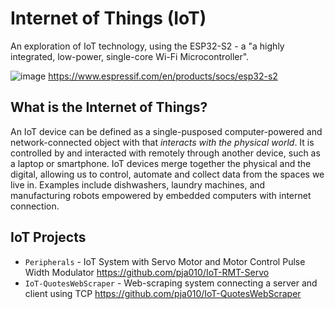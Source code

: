 # Internet of Things (IoT)

An exploration of IoT technology, using the ESP32-S2 - a "a highly integrated, low-power, single-core Wi-Fi Microcontroller".

![image](https://user-images.githubusercontent.com/74726737/166810278-0b465acd-369f-4079-b2f7-be012e2b984f.png)
https://www.espressif.com/en/products/socs/esp32-s2

## What is the Internet of Things?

An IoT device can be defined as a single-pusposed computer-powered and network-connected object with that _interacts with the physical world_. It is controlled by and interacted with remotely through another device, such as a laptop or smartphone. IoT devices merge together the physical and the digital, allowing us to control, automate and collect data from the spaces we live in. Examples include dishwashers, laundry machines, and manufacturing robots empowered by embedded computers with internet connection.

## IoT Projects 
* `Peripherals` - IoT System with Servo Motor and Motor Control Pulse Width Modulator
https://github.com/pja010/IoT-RMT-Servo
* `IoT-QuotesWebScraper` - Web-scraping system connecting a server and client using TCP 
https://github.com/pja010/IoT-QuotesWebScraper

